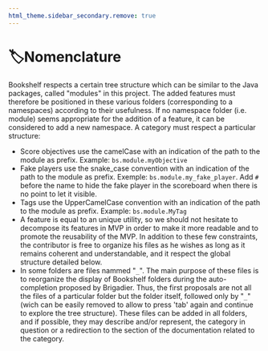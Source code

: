 ```yaml
---
html_theme.sidebar_secondary.remove: true
---
```


# 🏷️Nomenclature

Bookshelf respects a certain tree structure which can be similar to the Java packages, called "modules" in this project. The added features must therefore be positioned in these various folders (corresponding to a namespaces) according to their usefulness. If no namespace folder (i.e. module) seems appropriate for the addition of a feature, it can be considered to add a new namespace. A category must respect a particular structure:

-  Score objectives use the camelCase with an indication of the path to the module as prefix. Example: `bs.module.myObjective`
-  Fake players use the snake_case convention with an indication of the path to the module as prefix. Exemple: `bs.module.my_fake_player`. Add `#` before the name to hide the fake player in the scoreboard when there is no point to let it visible.
-  Tags use the UpperCamelCase convention with an indication of the path to the module as prefix. Example: `bs.module.MyTag`
-  A feature is equal to an unique utility, so we should not hesitate to decompose its features in MVP in order to make it more readable and to promote the reusability of the MVP. In addition to these few constraints, the contributor is free to organize his files as he wishes as long as it remains coherent and understandable, and it respect the global structure detailed below.
-  In some folders are files nammed "`_`". The main purpose of these files is to reorganize the display of Bookshelf folders during the auto-completion proposed by Brigadier. Thus, the first proposals are not all the files of a particular folder but the folder itself, followed only by "`_`" (wich can be easily removed to allow to press 'tab' again and continue to explore the tree structure). These files can be added in all folders, and if possible, they may describe and/or represent, the category in question or a redirection to the section of the documentation related to the category.